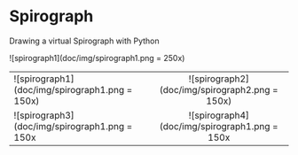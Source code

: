 # Spirograph
Drawing a virtual Spirograph with Python

![spirograph1](doc/img/spirograph1.png = 250x)

|               |               |
| ------------- |:-------------:|
| ![spirograph1](doc/img/spirograph1.png = 150x)| ![spirograph2](doc/img/spirograph2.png = 150x)|
| ![spirograph3](doc/img/spirograph1.png = 150x | ![spirograph4](doc/img/spirograph1.png = 150x |
